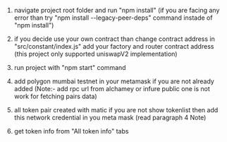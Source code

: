 1. navigate project root folder and run "npm install" (if you are facing any error than try "npm install --legacy-peer-deps" command instade of "npm install")

2. if you decide use your own contract than change contract address in "src/constant/index.js" add your factory and router contract address (this project only supported uniswapV2 implementation)

3. run project with "npm start" command

4. add polygon mumbai testnet in your metamask if you are not already added (Note:- add rpc url from alchamey or infure public one is not work for fetching pairs data)

5. all token pair created with matic if you are not show tokenlist then add this network credential in you meta mask (read paragraph 4 Note)

6. get token info from "All token info" tabs
